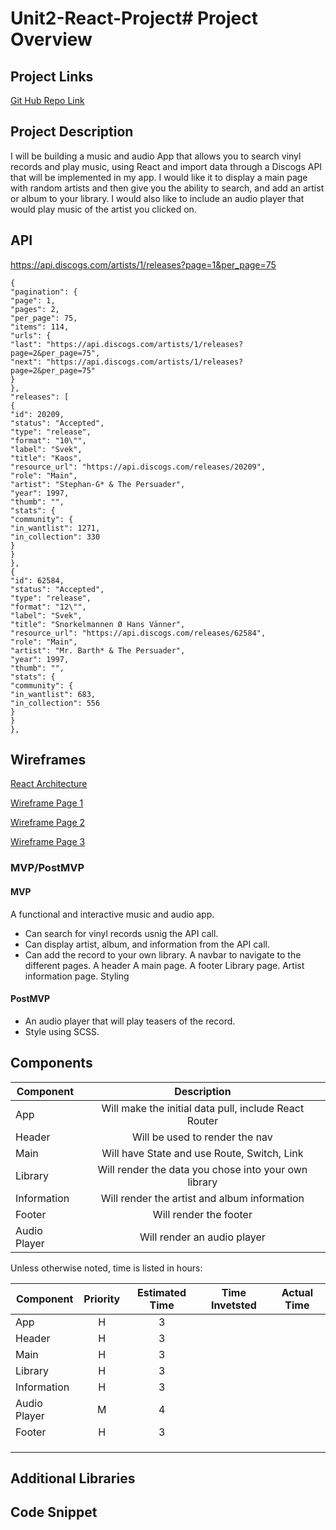 # Unit2-React-Project# Project Overview

## Project Links

[Git Hub Repo Link](https://github.com/SeanUnland/Unit2-React-Project)

## Project Description

I will be building a music and audio App that allows you to search vinyl records and play music, using React and import data through a Discogs API that will be implemented in my app. I would like it to display a main page with random artists and then give you the ability to search, and add an artist or album to your library. I would also like to include an audio player that would play music of the artist you clicked on.

## API

https://api.discogs.com/artists/1/releases?page=1&per_page=75

```
{
"pagination": {
"page": 1,
"pages": 2,
"per_page": 75,
"items": 114,
"urls": {
"last": "https://api.discogs.com/artists/1/releases?page=2&per_page=75",
"next": "https://api.discogs.com/artists/1/releases?page=2&per_page=75"
}
},
"releases": [
{
"id": 20209,
"status": "Accepted",
"type": "release",
"format": "10\"",
"label": "Svek",
"title": "Kaos",
"resource_url": "https://api.discogs.com/releases/20209",
"role": "Main",
"artist": "Stephan-G* & The Persuader",
"year": 1997,
"thumb": "",
"stats": {
"community": {
"in_wantlist": 1271,
"in_collection": 330
}
}
},
{
"id": 62584,
"status": "Accepted",
"type": "release",
"format": "12\"",
"label": "Svek",
"title": "Snorkelmannen Ø Hans Vänner",
"resource_url": "https://api.discogs.com/releases/62584",
"role": "Main",
"artist": "Mr. Barth* & The Persuader",
"year": 1997,
"thumb": "",
"stats": {
"community": {
"in_wantlist": 683,
"in_collection": 556
}
}
},
```

## Wireframes

[React Architecture](https://docs.google.com/drawings/d/1EWfBiE0ji3c6ADyGAfprCdVKIsoUHxJoCYV4q74ReJs/edit?usp=sharing)

[Wireframe Page 1](https://i.imgur.com/JnuVr21.jpg)

[Wireframe Page 2](https://i.imgur.com/hzAvlXW.jpg)

[Wireframe Page 3](https://i.imgur.com/srTXEsJ.jpg)

### MVP/PostMVP

#### MVP

A functional and interactive music and audio app.

- Can search for vinyl records usnig the API call.
- Can display artist, album, and information from the API call.
- Can add the record to your own library.
  A navbar to navigate to the different pages.
  A header
  A main page.
  A footer
  Library page.
  Artist information page.
  Styling

#### PostMVP

- An audio player that will play teasers of the record.
- Style using SCSS.

## Components

| Component    |                      Description                      |
| ------------ | :---------------------------------------------------: |
| App          | Will make the initial data pull, include React Router |
| Header       |            Will be used to render the nav             |
| Main         |      Will have State and use Route, Switch, Link      |
| Library      | Will render the data you chose into your own library  |
| Information  |     Will render the artist and album information      |
| Footer       |                Will render the footer                 |
| Audio Player |              Will render an audio player              |

Unless otherwise noted, time is listed in hours:

| Component    | Priority | Estimated Time | Time Invetsted | Actual Time |
| ------------ | :------: | :------------: | :------------: | :---------: |
| App          |    H     |       3        |                |             |
| Header       |    H     |       3        |                |             |
| Main         |    H     |       3        |                |             |
| Library      |    H     |       3        |                |             |
| Information  |    H     |       3        |                |             |
| Audio Player |    M     |       4        |                |             |
| Footer       |    H     |       3        |                |             |
|              |          |                |                |             |
|              |          |                |                |             |
|              |          |                |                |             |

## Additional Libraries

## Code Snippet
